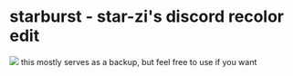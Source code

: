 # starburst - star-zi's discord recolor edit
<img src="https://cdn.discordapp.com/attachments/652668980640874497/937599450317226054/starburst.png">
this mostly serves as a backup, but feel free to use if you want
